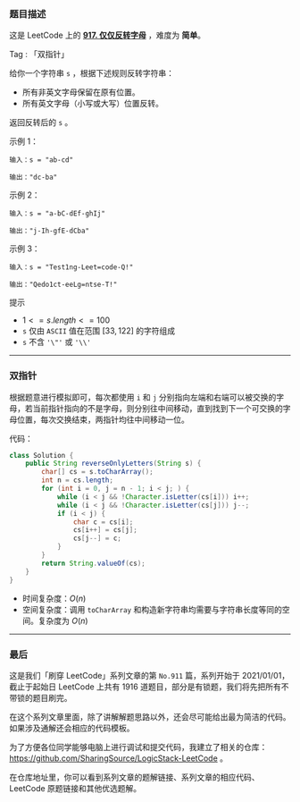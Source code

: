 ### 题目描述

这是 LeetCode 上的 **[917. 仅仅反转字母](https://leetcode-cn.com/problems/reverse-only-letters/solution/gong-shui-san-xie-jian-dan-shuang-zhi-zh-xrpt/)** ，难度为 **简单**。

Tag : 「双指针」



给你一个字符串 `s` ，根据下述规则反转字符串：

* 所有非英文字母保留在原有位置。
* 所有英文字母（小写或大写）位置反转。

返回反转后的 `s` 。

示例 1：
```
输入：s = "ab-cd"

输出："dc-ba"
```
示例 2：
```
输入：s = "a-bC-dEf-ghIj"

输出："j-Ih-gfE-dCba"
```
示例 3：
```
输入：s = "Test1ng-Leet=code-Q!"

输出："Qedo1ct-eeLg=ntse-T!"
```

提示
* $1 <= s.length <= 100$
* `s` 仅由 `ASCII` 值在范围 $[33, 122]$ 的字符组成
* `s` 不含 `'\"'` 或 `'\\'`

---

### 双指针

根据题意进行模拟即可，每次都使用 `i` 和 `j` 分别指向左端和右端可以被交换的字母，若当前指针指向的不是字母，则分别往中间移动，直到找到下一个可交换的字母位置，每次交换结束，两指针均往中间移动一位。

代码：
```Java
class Solution {
    public String reverseOnlyLetters(String s) {
        char[] cs = s.toCharArray();
        int n = cs.length;
        for (int i = 0, j = n - 1; i < j; ) {
            while (i < j && !Character.isLetter(cs[i])) i++;
            while (i < j && !Character.isLetter(cs[j])) j--;
            if (i < j) {
                char c = cs[i];
                cs[i++] = cs[j];
                cs[j--] = c;
            }
        }
        return String.valueOf(cs);
    }
}
```
* 时间复杂度：$O(n)$
* 空间复杂度：调用 `toCharArray` 和构造新字符串均需要与字符串长度等同的空间。复杂度为 $O(n)$

---

### 最后

这是我们「刷穿 LeetCode」系列文章的第 `No.911` 篇，系列开始于 2021/01/01，截止于起始日 LeetCode 上共有 1916 道题目，部分是有锁题，我们将先把所有不带锁的题目刷完。

在这个系列文章里面，除了讲解解题思路以外，还会尽可能给出最为简洁的代码。如果涉及通解还会相应的代码模板。

为了方便各位同学能够电脑上进行调试和提交代码，我建立了相关的仓库：https://github.com/SharingSource/LogicStack-LeetCode 。

在仓库地址里，你可以看到系列文章的题解链接、系列文章的相应代码、LeetCode 原题链接和其他优选题解。

